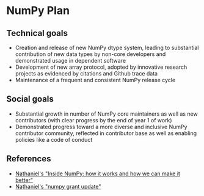 # NumPy Plan

## Technical goals

- Creation and release of new NumPy dtype system, leading to substantial contribution of new data types by non-core developers and demonstrated usage in dependent software
- Development of new array protocol, adopted by innovative research projects as evidenced by citations and Github trace data
- Maintenance of a frequent and consistent NumPy release cycle

## Social goals

- Substantial growth in number of NumPy core maintainers as well as new contributors (with clear progress by the end of year 1 of work)
- Demonstrated progress toward a more diverse and inclusive NumPy contributor community, reflected in contributor base as well as enabling policies like a code of conduct

## References

- [Nathaniel's "Inside NumPy: how it works and how we can make it better"](https://www.youtube.com/watch?v=fowHwlpGb34)
- [Nathaniel's "numpy grant update"](https://mail.python.org/pipermail/numpy-discussion/2017-October/077264.html)

